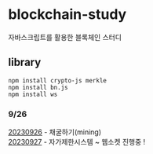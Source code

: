 # blockchain-study

자바스크립트를 활용한 블록체인 스터디

## library

```
npm install crypto-js merkle
npm install bn.js
npm install ws
```

### 9/26

[20230926](/study/0926.md) - 채굴하기(mining)
<br>
[20230927](/study/0927.md) - 자가제한시스템 ~ 웹소켓 진행중 !
